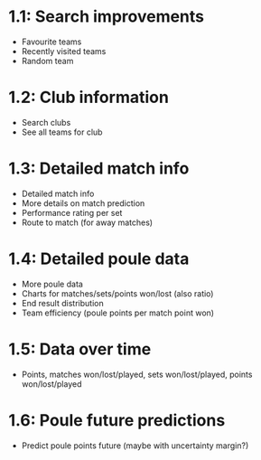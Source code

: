 # 1.1: Search improvements
- Favourite teams
- Recently visited teams
- Random team

# 1.2: Club information

- Search clubs
- See all teams for club

# 1.3: Detailed match info

- Detailed match info
- More details on match prediction
- Performance rating per set
- Route to match (for away matches)

# 1.4: Detailed poule data
- More poule data
- Charts for matches/sets/points won/lost (also ratio)
- End result distribution
- Team efficiency (poule points per match point won)

# 1.5: Data over time
- Points, matches won/lost/played, sets won/lost/played, points won/lost/played

# 1.6: Poule future predictions
- Predict poule points future (maybe with uncertainty margin?)